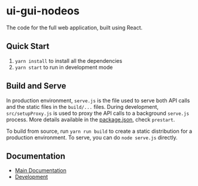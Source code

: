 # ui-gui-nodeos
The code for the full web application, built using React. 

## Quick Start
1. `yarn install` to install all the dependencies
2. `yarn start` to run in development mode

## Build and Serve
In production environment, `serve.js` is the file used to serve both API calls and the static files in the `build/...` files. During development, `src/setupProxy.js` is used to proxy the API calls to a background `serve.js` process. More details available in the [package.json](package.json), check `prestart`.

To build from source, run `yarn run build` to create a static distribution for a production environment. To serve, you can do `node serve.js` directly. 

## Documentation

* [Main Documentation](./docs)
* [Development](./docs/development.md)